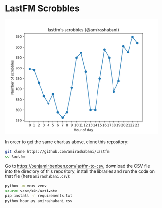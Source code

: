 # LastFM Scrobbles

![chart](amirashabani.png)

In order to get the same chart as above, clone this repository:

```bash
git clone https://github.com/amirashabani/lastfm
cd lastfm
```

Go to https://benjaminbenben.com/lastfm-to-csv, download the CSV file into the directory of this repository, install the libraries and run the code on that file (here `amirashabani.csv`):

```bash
python -m venv venv
source venv/bin/activate
pip install -r requirements.txt
python hour.py amirashabani.csv
```

